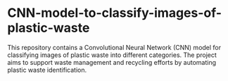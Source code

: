 # CNN-model-to-classify-images-of-plastic-waste
This repository contains a Convolutional Neural Network (CNN) model for classifying images of plastic waste into different categories. The project aims to support waste management and recycling efforts by automating plastic waste identification.
